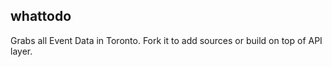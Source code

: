 ## whattodo 

Grabs all Event Data in Toronto. Fork it to add sources or build on top of API layer.
